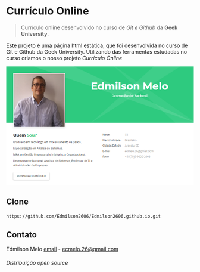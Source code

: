 # Currículo Online
> Currículo online desenvolvido no curso de *Git e Github* da **Geek University**.

Este projeto é uma página html estática, que foi desenvolvida no curso de Git e Github da Geek University.  Utilizando das ferramentas estudadas no curso criamos o nosso projeto *Currículo Online*


![screenshoot](images/edmilson_cv.png)

## Clone

```sh
https://github.com/Edmilson2606/Edmilson2606.github.io.git
```

## Contato

Edmilson Melo
[email]() - <ecmelo.26@gmail.com>

###### Distribuição open source ######
